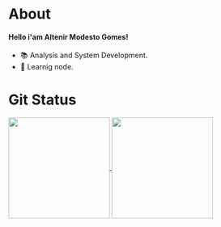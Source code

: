# **About**
#### Hello i'am Altenir Modesto Gomes! 

+ 📚 Analysis and System Development.
+ :seedling: Learnig node.

# **Git Status**
<div>
  <a href="https://github.com/PandinhaAnao1/github-readme-stats">
    <img height=200 align="center" src="https://github-readme-stats.vercel.app/api?username=PandinhaAnao1&theme=nightowl&rank_icon=github"/>
  </a>
  <a href="https://github.com/PandinhaAnao1/convoychat">
    <img height=200 align="center" src="https://github-readme-stats.vercel.app/api/top-langs/?username=PandinhaAnao1&layout=donut&theme=nightowl"/>
  </a>
</div>



